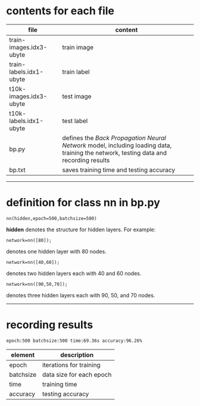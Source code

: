 # contents for each file
|file|content|
|-|-|
|train-images.idx3-ubyte|train image|
|train-labels.idx1-ubyte|train label|
|t10k-images.idx3-ubyte|test image|
|t10k-labels.idx1-ubyte|test label|
|bp.py|defines the *Back Propagation Neural Network* model, including loading data, training the network, testing data and recording results|
|bp.txt|saves training time and testing accuracy|

------

# definition for class **nn** in bp.py 
    nn(hidden,epoch=500,batchsize=500)
**hidden** denotes the structure for hidden layers. For example:

    network=nn([80]);
denotes one hidden layer with 80 nodes.

    network=nn([40,60]);
denotes two hidden layers each with 40 and 60 nodes.

    network=nn([90,50,70]);

denotes three hidden layers each with 90, 50, and 70 nodes.

------
# recording results
    epoch:500 batchsize:500 time:69.36s accuracy:96.26%
|element|description|
|-|-|
|epoch|iterations for training|
|batchsize|data size for each epoch|
|time|training time|
|accuracy|testing accuracy|
